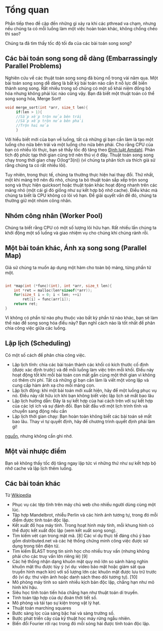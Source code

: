 # Tổng quan

Phần tiếp theo đề cập đến những gì xảy ra khi các pthread va chạm, nhưng nếu chúng ta có mỗi luồng làm một việc hoàn toàn khác, không chồng chéo thì sao?

Chúng ta đã tìm thấy tốc độ tối đa của các bài toán song song?

## Các bài toán song song dễ dàng (Embarrassingly Parallel Problems)

Nghiên cứu về các thuật toán song song đã bùng nổ trong vài năm qua. Một bài toán song song dễ dàng là bất kỳ bài toán nào cần ít nỗ lực để biến thành song song. Rất nhiều trong số chúng có một số khái niệm đồng bộ hóa nhưng không phải lúc nào cũng vậy. Bạn đã biết một thuật toán có thể song song hóa, Merge Sort!

```C
void merge_sort(int *arr, size_t len){
     if(len > 1){
     //Sắp xếp trộn nửa bên trái
     //Sắp xếp trộn nửa bên phải
     //Trộn hai nửa
     }
```

Với hiểu biết mới của bạn về luồng, tất cả những gì bạn cần làm là tạo một luồng cho nửa bên trái và một luồng cho nửa bên phải. Cho rằng CPU của bạn có nhiều lõi thực, bạn sẽ thấy tốc độ tăng theo [Định luật Amdahl](https://en.wikipedia.org/wiki/Amdahl's_law). Phân tích độ phức tạp thời gian cũng trở nên thú vị ở đây. Thuật toán song song chạy trong thời gian chạy O(log^3(n)) (vì chúng ta phân tích ưa thích giả sử rằng chúng ta có rất nhiều lõi).

Tuy nhiên, trong thực tế, chúng ta thường thực hiện hai thay đổi. Thứ nhất, một khi mảng trở nên đủ nhỏ, chúng ta bỏ thuật toán sắp xếp trộn song song và thực hiện quicksort hoặc thuật toán khác hoạt động nhanh trên các mảng nhỏ (một cái gì đó giống như sự kết hợp bộ nhớ cache). Điều khác mà chúng ta biết là CPU không có lõi vô hạn. Để giải quyết vấn đề đó, chúng ta thường giữ một nhóm công nhân.

## Nhóm công nhân (Worker Pool)

Chúng ta biết rằng CPU có một số lượng lõi hữu hạn. Rất nhiều lần chúng ta khởi động một số luồng và giao nhiệm vụ cho chúng khi chúng rảnh rỗi.

## Một bài toán khác, Ánh xạ song song (Parallel Map)

Giả sử chúng ta muốn áp dụng một hàm cho toàn bộ mảng, từng phần tử một.

```C

int *map(int (*func)(int), int *arr, size_t len){
    int *ret = malloc(len*sizeof(*arr));
    for(size_t i = 0; i < len; ++i) 
        ret[i] = func(arr[i]);
    return ret;
}
```

Vì không có phần tử nào phụ thuộc vào bất kỳ phần tử nào khác, bạn sẽ làm thế nào để song song hóa điều này? Bạn nghĩ cách nào là tốt nhất để phân chia công việc giữa các luồng.

## Lập lịch (Scheduling)

Có một số cách để phân chia công việc.
* Lập lịch tĩnh: chia các bài toán thành các khối có kích thước cố định (được xác định trước) và để mỗi luồng làm việc trên mỗi khối. Điều này hoạt động tốt khi mỗi bài toán con mất gần cùng một thời gian vì không có thêm chi phí. Tất cả những gì bạn cần làm là viết một vòng lặp và cung cấp hàm ánh xạ cho mỗi mảng con.
* Lập lịch động: khi một bài toán mới xuất hiện, hãy để một luồng phục vụ nó. Điều này rất hữu ích khi bạn không biết việc lập lịch sẽ mất bao lâu
* Lập lịch hướng dẫn: Đây là sự kết hợp của hai cách trên với sự kết hợp của các lợi ích và sự đánh đổi. Bạn bắt đầu với một lịch trình tĩnh và chuyển sang động nếu cần
* Lập lịch thời gian chạy: Bạn hoàn toàn không biết các bài toán sẽ mất bao lâu. Thay vì tự quyết định, hãy để chương trình quyết định phải làm gì!

[nguồn](https://software.intel.com/en-us/articles/openmp-loop-scheduling), nhưng không cần ghi nhớ.

## Một vài nhược điểm

Bạn sẽ không thấy tốc độ tăng ngay lập tức vì những thứ như sự kết hợp bộ nhớ cache và lập lịch thêm luồng.

## Các bài toán khác

Từ [Wikipedia](https://en.wikipedia.org/wiki/Embarrassingly_parallel)
* Phục vụ các tệp tĩnh trên máy chủ web cho nhiều người dùng cùng một lúc.
* Tập hợp Mandelbrot, nhiễu Perlin và các hình ảnh tương tự, trong đó mỗi điểm được tính toán độc lập.
* Kết xuất đồ họa máy tính. Trong hoạt hình máy tính, mỗi khung hình có thể được kết xuất độc lập (xem kết xuất song song).
* Tìm kiếm vét cạn trong mật mã. [8] Các ví dụ thực tế đáng chú ý bao gồm distributed.net và các hệ thống chứng minh công việc được sử dụng trong tiền điện tử.
* Tìm kiếm BLAST trong tin sinh học cho nhiều truy vấn (nhưng không phải cho các truy vấn lớn riêng lẻ) [9]
* Các hệ thống nhận dạng khuôn mặt quy mô lớn so sánh hàng nghìn khuôn mặt thu được tùy ý (ví dụ: video bảo mật hoặc giám sát qua truyền hình mạch kín) với số lượng lớn các khuôn mặt được lưu trữ trước đó (ví dụ: thư viện ảnh hoặc danh sách theo dõi tương tự). [10]
* Mô phỏng máy tính so sánh nhiều kịch bản độc lập, chẳng hạn như mô hình khí hậu.
* Siêu học tính toán tiến hóa chẳng hạn như thuật toán di truyền.
* Tính toán tập hợp của dự đoán thời tiết số.
* Mô phỏng và tái tạo sự kiện trong vật lý hạt.
* Thuật toán marching squares
* Bước sàng lọc của sàng bậc hai và sàng trường số.
* Bước phát triển cây của kỹ thuật học máy rừng ngẫu nhiên.
* Biến đổi Fourier rời rạc trong đó mỗi sóng hài được tính toán độc lập.

